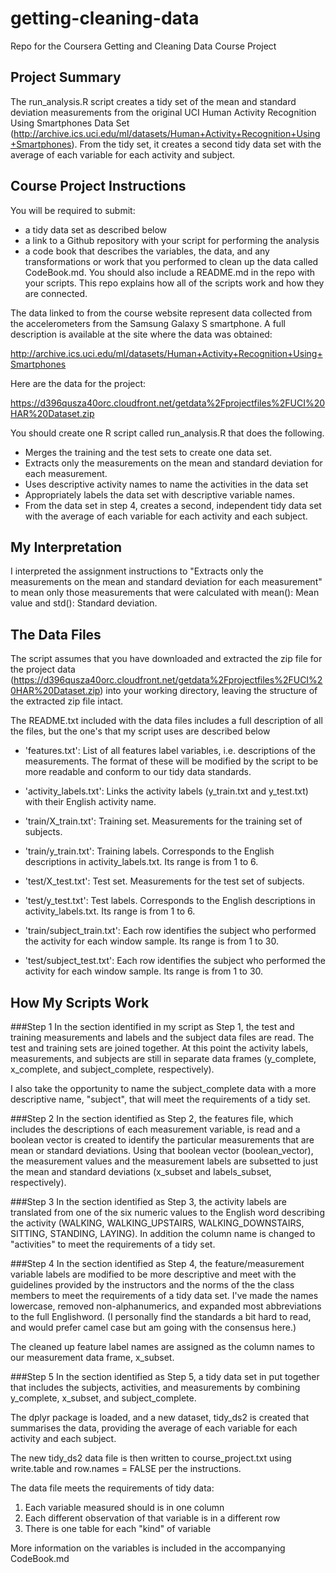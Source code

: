# getting-cleaning-data
Repo for the Coursera Getting and Cleaning Data Course Project 

## Project Summary
The run_analysis.R script creates a tidy set of the mean and standard deviation measurements from the original UCI Human Activity Recognition Using Smartphones Data Set (http://archive.ics.uci.edu/ml/datasets/Human+Activity+Recognition+Using+Smartphones). From the tidy set, it creates a second tidy data set with the average of each variable for each activity and subject. 

## Course Project Instructions
You will be required to submit:
* a tidy data set as described below
* a link to a Github repository with your script for performing the analysis
* a code book that describes the variables, the data, and any transformations or work that you performed to clean up the data called CodeBook.md. You should also include a README.md in the repo with your scripts. This repo explains how all of the scripts work and how they are connected.  

The data linked to from the course website represent data collected from the accelerometers from the Samsung Galaxy S smartphone. A full description is available at the site where the data was obtained: 

http://archive.ics.uci.edu/ml/datasets/Human+Activity+Recognition+Using+Smartphones 

Here are the data for the project: 

https://d396qusza40orc.cloudfront.net/getdata%2Fprojectfiles%2FUCI%20HAR%20Dataset.zip 

You should create one R script called run_analysis.R that does the following. 
* Merges the training and the test sets to create one data set.
* Extracts only the measurements on the mean and standard deviation for each measurement. 
* Uses descriptive activity names to name the activities in the data set
* Appropriately labels the data set with descriptive variable names. 
* From the data set in step 4, creates a second, independent tidy data set with the average of each variable for each activity and each subject.


## My Interpretation

I interpreted the assignment instructions to "Extracts only the measurements on the mean and standard deviation for each measurement" to mean only those measurements that were calculated with mean(): Mean value and std(): Standard deviation.


## The Data Files
The script assumes that you have downloaded and extracted the zip file for the project data (https://d396qusza40orc.cloudfront.net/getdata%2Fprojectfiles%2FUCI%20HAR%20Dataset.zip) into your working directory, leaving the structure of the extracted zip file intact.

The README.txt included with the data files includes a full description of all the files, but the one's that my script uses are described below

- 'features.txt': List of all features label variables, i.e. descriptions of the measurements. The format of these will be modified by the script to be more readable and conform to our tidy data standards.

- 'activity_labels.txt': Links the activity labels (y_train.txt and y_test.txt) with their English activity name.

- 'train/X_train.txt': Training set. Measurements for the training set of subjects.

- 'train/y_train.txt': Training labels. Corresponds to the English descriptions in activity_labels.txt. Its range is from 1 to 6.

- 'test/X_test.txt': Test set. Measurements for the test set of subjects.

- 'test/y_test.txt': Test labels. Corresponds to the English descriptions in activity_labels.txt. Its range is from 1 to 6.

- 'train/subject_train.txt': Each row identifies the subject who performed the activity for each window sample. Its range is from 1 to 30. 

- 'test/subject_test.txt': Each row identifies the subject who performed the activity for each window sample. Its range is from 1 to 30. 

## How My Scripts Work

###Step 1
In the section identified in my script as Step 1, the test and training measurements and labels and the subject data files are read. The test and training sets are joined together. At this point the activity labels, measurements, and subjects are still in separate data frames (y_complete, x_complete, and subject_complete, respectively). 

I also take the opportunity to name the subject_complete data with a more descriptive name, "subject", that will meet the requirements of a tidy set.

###Step 2
In the section identified as Step 2, the features file, which includes the descriptions of each measurement variable, is read and a boolean vector is created to identify the particular measurements that are mean or standard deviations. Using that boolean vector (boolean_vector), the measurement values and the measurement labels are subsetted to just the mean and standard deviations (x_subset and labels_subset, respectively).

###Step 3
In the section identified as Step 3, the activity labels are translated from one of the six numeric values to the English word describing the activity (WALKING, WALKING_UPSTAIRS, WALKING_DOWNSTAIRS, SITTING, STANDING, LAYING). In addition the column name is changed to "activities" to meet the requirements of a tidy set.

###Step 4
In the section identified as Step 4, the feature/measurement variable labels are modified to be more descriptive and meet with the guidelines provided by the instructors and the norms of the the class members to meet the requirements of a tidy data set. I've made the names lowercase, removed non-alphanumerics, and expanded most abbreviations to the full Englishword. (I personally find the standards a bit hard to read, and would prefer camel case but am going with the consensus here.)

The cleaned up feature label names are assigned as the column names to our measurement data frame, x_subset.

###Step 5
In the section identified as Step 5, a tidy data set in put together that includes the subjects, activities, and measurements by combining y_complete, x_subset, and subject_complete.  

The dplyr package is loaded, and a new dataset, tidy_ds2 is created that summarises the data, providing the average of each variable for each activity and each subject.

The new tidy_ds2 data file is then written to course_project.txt using write.table and row.names = FALSE per the instructions. 

The data file meets the requirements of tidy data:
1. Each variable measured should is in one column
2. Each different observation of that variable is in a different row
3. There is one table for each "kind" of variable

More information on the variables is included in the accompanying CodeBook.md